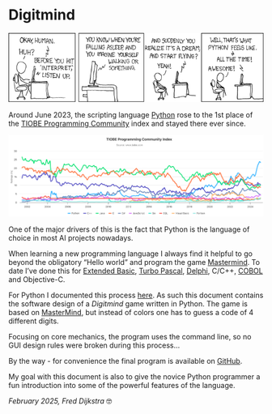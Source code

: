 # Digitmind

![python](img/python.png)


Around June 2023, the scripting language [Python](https://www.python.org/) rose to the 1st place of the [TIOBE Programming Community](https://www.tiobe.com/tiobe-index) index and stayed there ever since.

![index](img/index.png)

One of the major drivers of this is the fact that Python is the language of choice in most AI  projects nowadays.

When learning a new programming language I always find it helpful to go beyond the obligatory “Hello world” and program the game [Mastermind](https://en.wikipedia.org/wiki/Mastermind_(board_game)). To date I’ve done this for [Extended Basic](https://en.wikipedia.org/wiki/TI_Extended_BASIC), [Turbo Pascal](https://en.wikipedia.org/wiki/Turbo_Pascal), [Delphi](https://en.wikipedia.org/wiki/Object_Pascal), C/C++, [COBOL](https://en.wikipedia.org/wiki/COBOL) and Objective-C.

For Python I documented this process [here](design.pdf). As such this document contains the software design of a *Digitmind* game written in Python. The game is based on [MasterMind](https://en.wikipedia.org/wiki/Mastermind_(board_game)), but instead of colors one has to guess a code of 4 different digits.

Focusing on core mechanics, the program uses the command line, so no GUI design rules were broken during this process…

By the way - for convenience the final program is available on [GitHub](https://github.com/computerguided/digitmind-python).

My goal with this document is also to give the novice Python programmer a fun introduction into some of the powerful features of the language.

*February 2025, Fred Dijkstra* 🤓


